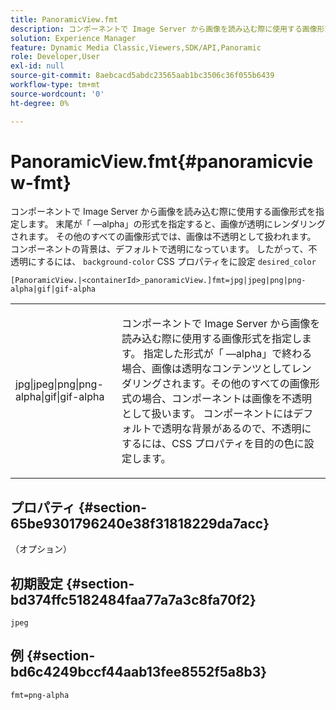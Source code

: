 ```yaml
---
title: PanoramicView.fmt
description: コンポーネントで Image Server から画像を読み込む際に使用する画像形式を指定します。
solution: Experience Manager
feature: Dynamic Media Classic,Viewers,SDK/API,Panoramic
role: Developer,User
exl-id: null
source-git-commit: 8aebcacd5abdc23565aab1bc3506c36f055b6439
workflow-type: tm+mt
source-wordcount: '0'
ht-degree: 0%

---
```


# PanoramicView.fmt{#panoramicview-fmt}

コンポーネントで Image Server から画像を読み込む際に使用する画像形式を指定します。 末尾が「 —alpha」の形式を指定すると、画像が透明にレンダリングされます。 その他のすべての画像形式では、画像は不透明として扱われます。 コンポーネントの背景は、デフォルトで透明になっています。 したがって、不透明にするには、 `background-color` CSS プロパティをに設定 `desired_color`

`[PanoramicView.|<containerId>_panoramicView.]fmt=jpg|jpeg|png|png-alpha|gif|gif-alpha`

<table id="table_AE7AAFA9B4374E31B51D06511EB96401"> 
 <tbody> 
  <tr> 
   <td colname="col1"> <p> <span class="codeph"> jpg|jpeg|png|png-alpha|gif|gif-alpha </span> </p> </td> 
   <td colname="col2"> <p> コンポーネントで Image Server から画像を読み込む際に使用する画像形式を指定します。 指定した形式が「 —alpha」で終わる場合、画像は透明なコンテンツとしてレンダリングされます。その他のすべての画像形式の場合、コンポーネントは画像を不透明として扱います。 コンポーネントにはデフォルトで透明な背景があるので、不透明にするには、CSS プロパティを目的の色に設定します。 </p> </td> 
  </tr> 
 </tbody> 
</table>

## プロパティ {#section-65be9301796240e38f31818229da7acc}

（オプション）

## 初期設定 {#section-bd374ffc5182484faa77a7a3c8fa70f2}

`jpeg`

## 例 {#section-bd6c4249bccf44aab13fee8552f5a8b3}

`fmt=png-alpha`
